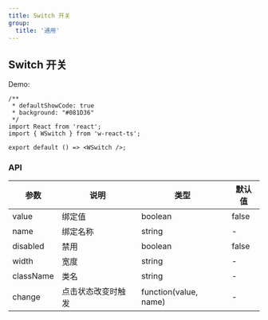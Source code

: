 ```yaml
---
title: Switch 开关
group:
  title: '通用'
---
```


## Switch 开关

Demo:

```tsx
/**
 * defaultShowCode: true
 * background: "#081D36"
 */
import React from 'react';
import { WSwitch } from 'w-react-ts';

export default () => <WSwitch />;
```

### API

| 参数      | 说明               | 类型                  | 默认值 |
| --------- | ------------------ | --------------------- | ------ |
| value     | 绑定值             | boolean               | false  |
| name      | 绑定名称           | string                | -      |
| disabled  | 禁用               | boolean               | false  |
| width     | 宽度               | string                | -      |
| className | 类名               | string                | -      |
| change    | 点击状态改变时触发 | function(value, name) | -      |
